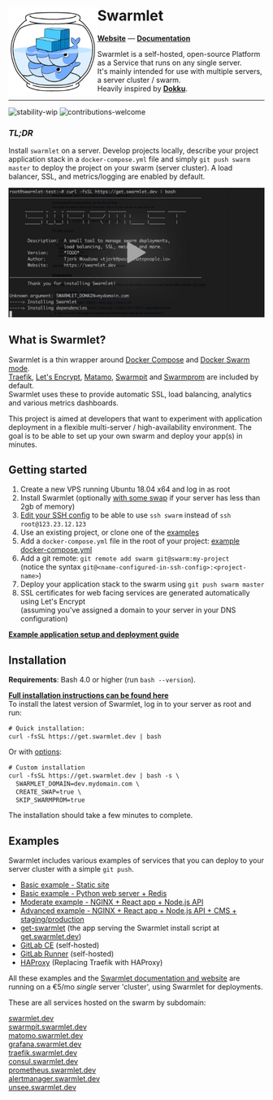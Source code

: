 <div>
  <img align="left" src="assets/logo.png" width="175" alt="logo" />
  <h1 align="left">Swarmlet</h1>
</div>

**[Website](https://swarmlet.dev)** — **[Documentation](https://swarmlet.dev/docs/getting-started/introduction)**  

Swarmlet is a self-hosted, open-source Platform as a Service that runs on any single server.  
It's mainly intended for use with multiple servers, a server cluster / swarm.  
Heavily inspired by **[Dokku](http://dokku.viewdocs.io/dokku/)**.  

---

![stability-wip](https://img.shields.io/badge/stability-work_in_progress-lightgrey.svg)
![contributions-welcome](https://img.shields.io/badge/contributions-welcome-blue.svg)

### *TL;DR*  
Install `swarmlet` on a server. Develop projects locally, describe your project application stack in a `docker-compose.yml` file and simply `git push swarm master` to deploy the project on your swarm (server cluster). A load balancer, SSL, and metrics/logging are enabled by default.  

[![Swarmlet installation and first app deployment](assets/video-thumbnail.jpg)](https://vimeo.com/412918465 "Swarmlet installation and first app deployment")

## What is Swarmlet?
Swarmlet is a thin wrapper around [Docker Compose](https://docs.docker.com/compose/) and [Docker Swarm mode](https://docs.docker.com/engine/swarm/).  
[Traefik](https://github.com/containous/traefik), [Let's Encrypt](https://letsencrypt.org), [Matamo](https://matomo.org/), [Swarmpit](https://swarmpit.io) and [Swarmprom](https://github.com/stefanprodan/swarmprom) are included by default.  
Swarmlet uses these to provide automatic SSL, load balancing, analytics and various metrics dashboards.  

This project is aimed at developers that want to experiment with application deployment in a flexible multi-server / high-availability environment. The goal is to be able to set up your own swarm and deploy your app(s) in minutes.  

## Getting started
1. Create a new VPS running Ubuntu 18.04 x64 and log in as root
1. Install Swarmlet (optionally [with some swap]() if your server has less than 2gb of memory)
1. [Edit your SSH config]() to be able to use `ssh swarm` instead of `ssh root@123.23.12.123`
1. Use an existing project, or clone one of the [examples](https://swarmlet.dev/docs/examples/static-site)
1. Add a `docker-compose.yml` file in the root of your project: [example docker-compose.yml](https://github.com/swarmlet/swarmlet/blob/master/examples/basic-example/docker-compose.yml)
1. Add a git remote: `git remote add swarm git@swarm:my-project`  
(notice the syntax `git@<name-configured-in-ssh-config>:<project-name>`)
1. Deploy your application stack to the swarm using `git push swarm master`
1. SSL certificates for web facing services are generated automatically using Let's Encrypt  
(assuming you've assigned a domain to your server in your DNS configuration)

**[Example application setup and deployment guide](https://swarmlet.dev/docs/getting-started/deploying-applications#example-application-setup)**

## Installation
**Requirements**: Bash 4.0 or higher (run `bash --version`).  

**[Full installation instructions can be found here](https://swarmlet.dev/docs/getting-started/installation)**  
To install the latest version of Swarmlet, log in to your server as root and run:  
```shell
# Quick installation:
curl -fsSL https://get.swarmlet.dev | bash
```
Or with [options](https://swarmlet.dev/docs/getting-started/installation):
```shell
# Custom installation 
curl -fsSL https://get.swarmlet.dev | bash -s \
  SWARMLET_DOMAIN=dev.mydomain.com \
  CREATE_SWAP=true \
  SKIP_SWARMPROM=true
```
The installation should take a few minutes to complete.  

## Examples

Swarmlet includes various examples of services that you can deploy to your server cluster with a simple `git push`.  
- [Basic example - Static site](https://swarmlet.dev/docs/examples/static-site)
- [Basic example - Python web server + Redis](https://swarmlet.dev/docs/examples/python-redis)
- [Moderate example - NGINX + React app + Node.js API](https://swarmlet.dev/docs/examples/nginx-react-node)
- [Advanced example - NGINX + React app + Node.js API + CMS + staging/production](https://swarmlet.dev/docs/examples/nginx-react-node-cms)
- [get-swarmlet](https://swarmlet.dev/docs/examples/get-swarmlet) (the app serving the Swarmlet install script at [get.swarmlet.dev](https://get.swarmlet.dev))
- [GitLab CE](https://swarmlet.dev/docs/examples/gitlab-ce) (self-hosted)
- [GitLab Runner](https://swarmlet.dev/docs/examples/gitlab-runner) (self-hosted)
- [HAProxy](https://swarmlet.dev/docs/examples/haproxy) (Replacing Traefik with HAProxy)

All these examples and the [Swarmlet documentation and website](https://swarmlet.dev) are running on a €5/mo *single* server 'cluster', using Swarmlet for deployments.  

These are all services hosted on the swarm by subdomain:

[swarmlet.dev](https://swarmlet.dev)  
[swarmpit.swarmlet.dev](https://swarmpit.swarmlet.dev)  
[matomo.swarmlet.dev](https://matomo.swarmlet.dev)  
[grafana.swarmlet.dev](https://grafana.swarmlet.dev)  
[traefik.swarmlet.dev](https://traefik.swarmlet.dev)  
[consul.swarmlet.dev](https://consul.swarmlet.dev)  
[prometheus.swarmlet.dev](https://prometheus.swarmlet.dev)  
[alertmanager.swarmlet.dev](https://alertmanager.swarmlet.dev)  
[unsee.swarmlet.dev](https://unsee.swarmlet.dev)  
